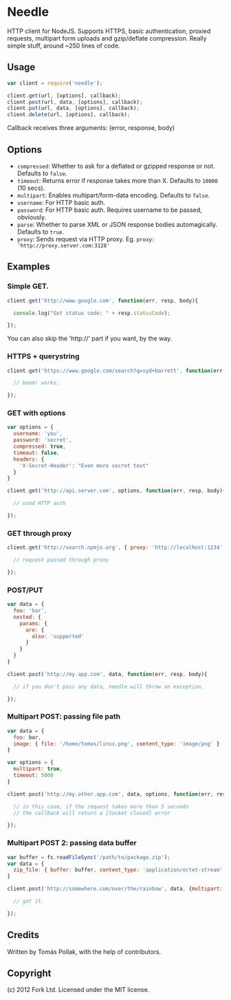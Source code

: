 Needle
======

HTTP client for NodeJS. Supports HTTPS, basic authentication, proxied requests, multipart
form uploads and gzip/deflate compression. Really simple stuff, around ~250 lines of code.

Usage
-----

``` js
var client = require('needle');

client.get(url, [options], callback);
client.post(url, data, [options], callback);
client.put(url, data, [options], callback);
client.delete(url, [options], callback);
```

Callback receives three arguments: (error, response, body)

Options
------

 - `compressed`: Whether to ask for a deflated or gzipped response or not. Defaults to `false`.
 - `timeout`: Returns error if response takes more than X. Defaults to `10000` (10 secs).
 - `multipart`: Enables multipart/form-data encoding. Defaults to `false`.
 - `username`: For HTTP basic auth.
 - `password`: For HTTP basic auth. Requires username to be passed, obviously.
 - `parse`: Whether to parse XML or JSON response bodies automagically. Defaults to `true`.
 - `proxy`: Sends request via HTTP proxy. Eg. `proxy: 'http://proxy.server.com:3128'`

Examples
--------

### Simple GET.

``` js
client.get('http://www.google.com', function(err, resp, body){

  console.log("Got status code: " + resp.statusCode);

});
```

You can also skip the 'http://' part if you want, by the way.

### HTTPS + querystring

``` js
client.get('https://www.google.com/search?q=syd+barrett', function(err, resp, body){

  // boom! works.

});
```

### GET with options

``` js
var options = {
  username: 'you',
  password: 'secret',
  compressed: true,
  timeout: false,
  headers: {
    'X-Secret-Header': "Even more secret text"
  }
}

client.get('http://api.server.com', options, function(err, resp, body){

  // used HTTP auth

});
```

### GET through proxy

``` js
client.get('http://search.npmjs.org', { proxy: 'http://localhost:1234' }, function(err, resp, body){

  // request passed through proxy

});
```

### POST/PUT

``` js
var data = {
  foo: 'bar',
  nested: {
    params: {
      are: {
        also: 'supported'
      }
    }
  }
}

client.post('http://my.app.com', data, function(err, resp, body){

  // if you don't pass any data, needle will throw an exception.

});
```

### Multipart POST: passing file path

``` js
var data = {
  foo: bar,
  image: { file: '/home/tomas/linux.png', content_type: 'image/png' }
}

var options = {
  multipart: true,
  timeout: 5000
}

client.post('http://my.other.app.com', data, options, function(err, resp, body){

  // in this case, if the request takes more than 5 seconds
  // the callback will return a [Socket closed] error

});
```

### Multipart POST 2: passing data buffer

``` js
var buffer = fs.readFileSync('/path/to/package.zip');
var data = {
  zip_file: { buffer: buffer, content_type: 'application/octet-stream' },
}

client.post('http://somewhere.com/over/the/rainbow', data, {multipart: true}, function(err, resp, body){

  // got it.

});
```

Credits
-------

Written by Tomás Pollak, with the help of contributors.

Copyright
-----

(c) 2012 Fork Ltd. Licensed under the MIT license.
